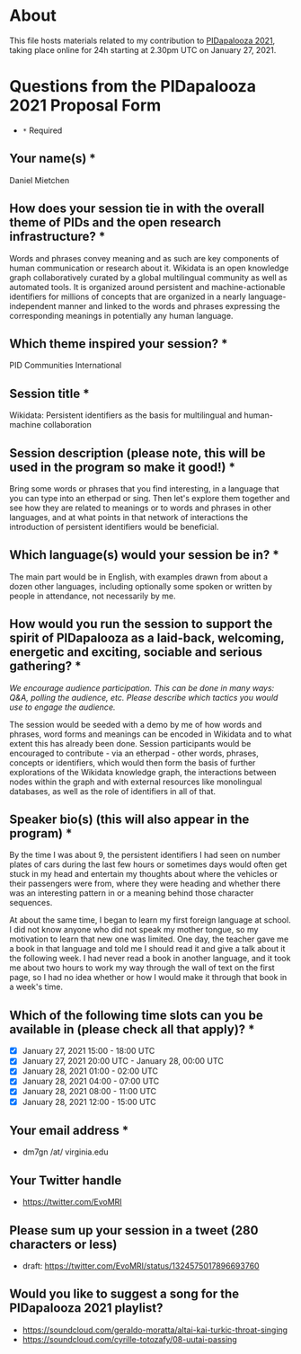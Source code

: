 # About

This file hosts materials related to my contribution to [PIDapalooza 2021](http://web.archive.org/web/20201106021021/https://www.pidapalooza.org/upcoming-festival), taking place online for 24h starting at 2.30pm UTC on January 27, 2021.

# Questions from the PIDapalooza 2021 Proposal Form
* ```*``` Required

## Your name(s) *

Daniel Mietchen

## How does your session tie in with the overall theme of PIDs and the open research infrastructure? *

Words and phrases convey meaning and as such are key components of human communication or research about it. Wikidata is an open knowledge graph collaboratively curated by a global multilingual community as well as automated tools. It is organized around persistent and machine-actionable identifiers for millions of concepts that are organized in a nearly language-independent manner and linked to the words and phrases expressing the corresponding meanings in potentially any human language.

## Which theme inspired your session? *

PID Communities International 

## Session title *

Wikidata: Persistent identifiers as the basis for multilingual and human-machine collaboration

## Session description (please note, this will be used in the program so make it good!) *

Bring some words or phrases that you find interesting, in a language that you can type into an etherpad or sing. Then let's explore them together and see how they are related to meanings or to words and phrases in other languages, and at what points in that network of interactions the introduction of persistent identifiers would be beneficial.

## Which language(s) would your session be in? *

The main part would be in English, with examples drawn from about a dozen other languages, including optionally some spoken or written by people in attendance, not necessarily by me.

## How would you run the session to support the spirit of PIDapalooza as a laid-back, welcoming, energetic and exciting, sociable and serious gathering? *
*We encourage audience participation. This can be done in many ways: Q&A, polling the audience, etc. Please describe which tactics you would use to engage the audience.*

The session would be seeded with a demo by me of how words and phrases, word forms and meanings can be encoded in Wikidata and to what extent this has already been done. Session participants would be encouraged to contribute - via an etherpad - other words, phrases, concepts or identifiers, which would then form the basis of further explorations of the Wikidata knowledge graph, the interactions between nodes within the graph and with external resources like monolingual databases, as well as the role of identifiers in all of that.

## Speaker bio(s) (this will also appear in the program) *

By the time I was about 9, the persistent identifiers I had seen on number plates of cars during the last few hours or sometimes days would often get stuck in my head and entertain my thoughts about where the vehicles or their passengers were from, where they were heading and whether there was an interesting pattern in or a meaning behind those character sequences. 

At about the same time, I began to learn my first foreign language at school. I did not know anyone who did not speak my mother tongue, so my motivation to learn that new one was limited. One day, the teacher gave me a book in that language and told me I should read it and give a talk about it the following week. I had never read a book in another language, and it took me about two hours to work my way through the wall of text on the first page, so I had no idea whether or how I would make it through that book in a week's time. 

## Which of the following time slots can you be available in (please check all that apply)? *
* [x] January 27, 2021 15:00 - 18:00 UTC 
* [x] January 27, 2021 20:00 UTC - January 28, 00:00 UTC
* [x] January 28, 2021 01:00 - 02:00 UTC
* [x] January 28, 2021 04:00 - 07:00 UTC
* [x] January 28, 2021 08:00 - 11:00 UTC
* [x] January 28, 2021 12:00 - 15:00 UTC

## Your email address *
* dm7gn /at/ virginia.edu

## Your Twitter handle

* https://twitter.com/EvoMRI

## Please sum up your session in a tweet (280 characters or less)

* draft: https://twitter.com/EvoMRI/status/1324575017896693760

## Would you like to suggest a song for the PIDapalooza 2021 playlist?
* https://soundcloud.com/geraldo-moratta/altai-kai-turkic-throat-singing
* https://soundcloud.com/cyrille-totozafy/08-uutai-passing
